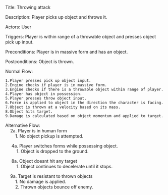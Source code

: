 Title: Throwing attack

Description: Player picks up object and throws it.

Actors: User

Triggers: Player is within range of a throwable object and presses object pick up input.

Preconditions: Player is in massive form and has an object.

Postconditions: Object is thrown.

Normal Flow:

    1.Player presses pick up object input.
    2.Engine checks if player is in massive form.
    3.Engine checks if there is a throwable object within range of player.
    4.Player has object in possession.
    5.Player presses throw object input.
    6.Force is applied to object in the direction the character is facing.
    7.Object is thrown at a velocity based on its mass.
    8.Object hits target.
    9.Damage is calculated based on object momentum and applied to target.

Alternative Flow:<br> 
&nbsp;&nbsp;&nbsp;&nbsp;2a. Player is in human form<br> 
	&nbsp;&nbsp;&nbsp;&nbsp;&nbsp;&nbsp;&nbsp;&nbsp;1. No object pickup is attempted.<br>

&nbsp;&nbsp;&nbsp;&nbsp; 4a. Player switches forms while possessing object. <br>
	&nbsp;&nbsp;&nbsp;&nbsp;&nbsp;&nbsp;&nbsp;&nbsp; 1. Object is dropped to the ground.<br>

&nbsp;&nbsp;&nbsp;&nbsp; 8a. Object doesnt hit any target <br>
	&nbsp;&nbsp;&nbsp;&nbsp;&nbsp;&nbsp;&nbsp;&nbsp; 1. Object continues to decelerate until it stops.<br>

&nbsp;&nbsp;&nbsp;&nbsp;9a. Target is resistant to thrown objects <br>
	&nbsp;&nbsp;&nbsp;&nbsp;&nbsp;&nbsp;&nbsp;&nbsp;1. No damage is applied. <br>
	&nbsp;&nbsp;&nbsp;&nbsp;&nbsp;&nbsp;&nbsp;&nbsp;2. Thrown objects bounce off enemy.<br>
